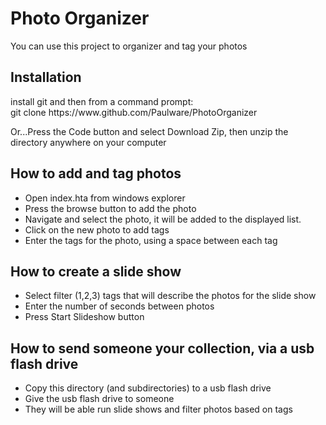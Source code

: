 <h1>Photo Organizer</h1>
You can use this project to organizer and tag your photos<br>

<h2>Installation</h2>
install git and then from a command prompt: <br>
git clone https://www.github.com/Paulware/PhotoOrganizer <br>
<p>
Or...Press the Code button and select Download Zip, then unzip the directory anywhere on your computer<br>

<h2>How to add and tag photos</h2>
<ul>
<li>Open index.hta from windows explorer </li>
<li>Press the browse button to add the photo</li>
<li>Navigate and select the photo, it will be added to the displayed list.</li>
<li>Click on the new photo to add tags</li>
<li>Enter the tags for the photo, using a space between each tag</li>
</ul>

<p>
<h2>How to create a slide show</h2>
<ul>
<li>Select filter (1,2,3) tags that will describe the photos for the slide show</li>
<li>Enter the number of seconds between photos</li>
<li>Press Start Slideshow button</li>
</ul>

<p>
<h2>How to send someone your collection, via a usb flash drive</h2>
<ul>
<li>Copy this directory (and subdirectories) to a usb flash drive</li>
<li>Give the usb flash drive to someone</li>
<li>They will be able run slide shows and filter photos based on tags</li>
</ul>

